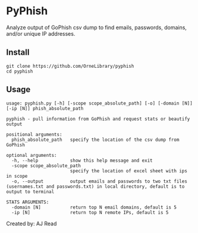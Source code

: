 # PyPhish

Analyze output of GoPhish csv dump to find emails, passwords, domains, and/or unique IP addresses. 

## Install
```
git clone https://github.com/OrneLibrary/pyphish
cd pyphish
```

## Usage 
```
usage: pyphish.py [-h] [-scope scope_absolute_path] [-o] [-domain [N]] [-ip [N]] phish_absolute_path

pyphish - pull information from GoPhish and request stats or beautify output

positional arguments:
  phish_absolute_path   specify the location of the csv dump from GoPhish

optional arguments:
  -h, --help            show this help message and exit
  -scope scope_absolute_path
                        specify the location of excel sheet with ips in scope
  -o, --output          output emails and passwords to two txt files (usernames.txt and passwords.txt) in local directory, default is to output to terminal

STATS ARGUMENTS:
  -domain [N]           return top N email domains, default is 5
  -ip [N]               return top N remote IPs, default is 5
```

Created by: AJ Read 